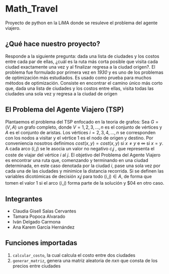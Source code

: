 # Math_Travel
Proyecto de python en la LiMA donde se resuleve el problema del agente viajero.

##
## ¿Qué hace nuestro proyecto?
Responde a la siguiente pregunta: dada una lista de ciudades y los costos entre cada par de ellas, ¿cuál es la ruta más corta posible que visita cada ciudad exactamente una vez y al finalizar regresa a la ciudad origen?. El problema fue formulado por primera vez en *1930* y es uno de los problemas de optimización más estudiados. Es usado como prueba para muchos métodos de optimización. Consiste en encontrar el camino único más corto que, dada una lista de ciudades y los costos entre ellas, visita todas las ciudades una sola vez y regresa a la ciudad de origen
##
## El Problema del Agente Viajero (TSP)
Plantaemos el problema del TSP enfocado en la teoria de grafos:
Sea $G = (V, A)$ un grafo completo, donde $V = {1, 2, 3, ..., n}$ es el conjunto de vértices y $A$ es el conjunto de aristas. Los vértices $i = {2, 3, 4, ..., n}$ se corresponden con los nodos a visitar y el vértice 1 es el nodo de origen y destino.
Por conveniencia nosotros definimos 
$cost(x,y)=cost({x,y})$ si $x \neq y$ e $\infty$ si $x=y$.
A cada arco $(i, j)$ se le asocia un valor no negativo $c_ij$ , que representa el coste de viajar del vértice $i$ al $j$.
El objetivo del Problema del Agente Viajero es encontrar una ruta que, comenzando y terminando
en una ciudad determinada, en este caso denotada por la ciudad $i$, pase una sola vez por cada una de las ciudades y minimice la distancia recorrida. Si se definen las variables dicotómicas de decisión $x_ij$ para todo $(i, j) ∈ A$, de forma que tomen el valor 1 si el arco $(i, j)$ forma parte de la solución y $04 en otro caso.

##
## Integrantes 
- Claudia Gisell Salas Cervantes 
- Tamara Popoca Alvarado
- Iván Delgado Carmona
- Ana Karem García Hernández

## Funciones importadas
1. `calcular_costo`, la cual calcula el costo entre dos ciudades
2. `generar_matriz`, genera una matriz aleatoria de $nxn$ que consta de los precios entre ciudades
